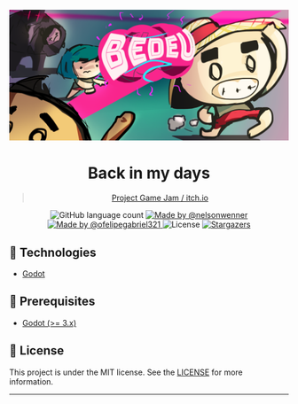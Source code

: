 <p align="center">
  <img alt="logo" src="./arts/menu/MenuBackground.png" />
</p>

<h1 align="center">Back in my days</h1>

<blockquote align="center">
 <a href="https://nelsonwenner.itch.io/back-in-my-days">Project Game Jam / itch.io</a>
</blockquote>

<p align="center">
  <img alt="GitHub language count" src="https://img.shields.io/github/languages/count/nelsonwenner/godot-back-in-my-days?color=%2304D361">

  <a href="https://github.com/nelsonwenner">
    <img alt="Made by @nelsonwenner" src="https://img.shields.io/badge/made%20by-%40nelsonwenner-%2304D361">
  </a>
   <a href="https://github.com/ofelipegabriel321">
    <img alt="Made by @ofelipegabriel321" src="https://img.shields.io/badge/made%20by-%40ofelipegabriel321-%2304D361">
  </a>

  <img alt="License" src="https://img.shields.io/badge/license-MIT-%2304D361">

  <a href="https://github.com/nelsonwenner/ecoleta/stargazers">
    <img alt="Stargazers" src="https://img.shields.io/github/stars/nelsonwenner/godot-back-in-my-days?style=social">
  </a>
</p>

## :rocket: Technologies

* [Godot](https://godotengine.org/)

## :electric_plug: Prerequisites
  
- [Godot (>= 3.x)](https://godotengine.org/)

## :memo: License
This project is under the MIT license. See the [LICENSE](LICENSE.md) for more information.

---
